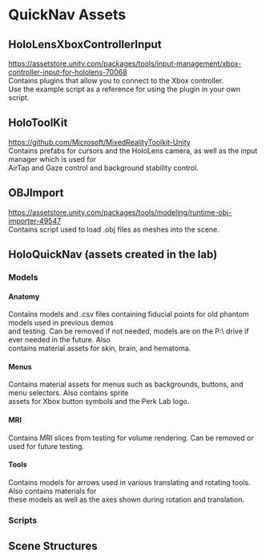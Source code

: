 # QuickNav Assets
## HoloLensXboxControllerInput

   <https://assetstore.unity.com/packages/tools/input-management/xbox-controller-input-for-hololens-70068>  
   Contains plugins that allow you to connect to the Xbox controller.  
   Use the example script as a reference for using the plugin in your own script.

## HoloToolKit

   <https://github.com/Microsoft/MixedRealityToolkit-Unity>  
   Contains prefabs for cursors and the HoloLens camera, as well as the input manager which is used for  
   AirTap and Gaze control and background stability control.

## OBJImport

   <https://assetstore.unity.com/packages/tools/modeling/runtime-obj-importer-49547>  
   Contains script used to load .obj files as meshes into the scene.

## HoloQuickNav (assets created in the lab)
### Models
#### Anatomy
   Contains models and .csv files containing fiducial points for old phantom models used in previous demos  
   and testing. Can be removed if not needed, models are on the P:\ drive if ever needed in the future. Also  
   contains material assets for skin, brain, and hematoma.

#### Menus
   Contains material assets for menus such as backgrounds, buttons, and menu selectors. Also contains sprite  
   assets for Xbox button symbols and the Perk Lab logo.
   
#### MRI
   Contains MRI slices from testing for volume rendering. Can be removed or used for future testing. 
   
#### Tools
   Contains models for arrows used in various translating and rotating tools. Also contains materials for  
   these models as well as the axes shown during rotation and translation.
   
### Scripts



## Scene Structures
